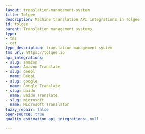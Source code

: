 ```yaml
---
layout: translation-management-system
title: Tolgee
description: Machine translation API integrations in Tolgee
id: tolgee
parent: Translation management systems
type:
- tms
- cat
type_description: translation management system
tms_url: https://tolgee.io
api_integrations:
- slug: amazon
  name: Amazon Translate
- slug: deepl
  name: DeepL
- slug: google
  name: Google Translate
- slug: baidu
  name: Baidu Translate
- slug: microsoft
  name: Microsoft Translator
fuzzy_repair: false
open-source: true
quality_estimation_api_integrations: null

---
```


